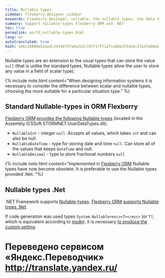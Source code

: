 ```yaml
--- 
title: Nullable types 
sidebar: flexberry-designer_sidebar 
keywords: Flexberry Desinger, nullable, the nullable types, the data types 
summary: Support nullable-types Flexberry ORM and .NET 
toc: true 
permalink: en/fd_nullable-types.html 
lang: en 
autotranslated: true 
hash: a46c1b898e5a3edc3434973fada222c7d7f17f71afcadbb3733ebc2fa37e06eb 
--- 
```


Nullable types are an extension to the usual types that can store the value `null` (that is unlike the standard types, Nullable types allow the user to store any value in a field of scalar type). 

{% include note.html content="When designing information systems it is necessary to consider the difference between scalar and nullable types, choosing the more suitable for a particular situation type." %} 

## Standard Nullable-types in ORM Flexberry 

[Flexberry ORM](fo_flexberry-orm.html) [provides the following Nullable-types](fo_flexberry-orm-types.html) (located in the Assembly ICSSoft.STORMNET.UserDataTypes.dll): 

* `NullableInt` - integer `null`. Accepts all values, which takes `int` and can also be null. 
* `NullableDateTime` - type for storing date and time `null`. Can store all of the values that keeps `DateTime` and null. 
* `NullableDecimal` - type to store fractional numbers `null` 

{% include note.html content="Implemented in [Flexberry ORM](fo_flexberry-orm.html) Nullable types have now become obsolete. It is preferable to use the Nullable types provided .Net.</msg> 
"%} 

## Nullable types .Net 

.NET Framework supports [Nullable-types]([http://msdn.microsoft.com/en-us/library/1t3y8s4s(v=vs.110).aspx). [Flexberry ORM](fo_flexberry-orm.html) [supports Nullable types .Net](fo_flexberry-orm-types.html). 

If code generation was used types `System.Nullable<esc><T></esc>` (or `T?`, which is equivalent according to [msdn](http://msdn.microsoft.com/en-us/library/1t3y8s4s(v=vs.110).aspx)), it is necessary [to produce the custom setting](fd_create-nullable.html). 



 # Переведено сервисом «Яндекс.Переводчик» http://translate.yandex.ru/